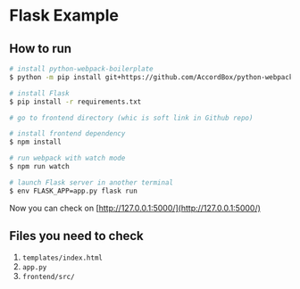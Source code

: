 # Flask Example

## How to run

```bash
# install python-webpack-boilerplate
$ python -m pip install git+https://github.com/AccordBox/python-webpack-boilerplate

# install Flask
$ pip install -r requirements.txt

# go to frontend directory (whic is soft link in Github repo)

# install frontend dependency
$ npm install

# run webpack with watch mode
$ npm run watch

# launch Flask server in another terminal
$ env FLASK_APP=app.py flask run
```

Now you can check on [http://127.0.0.1:5000/](http://127.0.0.1:5000/)

## Files you need to check

1. `templates/index.html`
1. `app.py`
1. `frontend/src/`